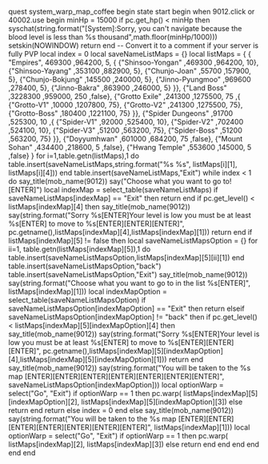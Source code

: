 quest system_warp_map_coffee begin
    state start begin
        when 9012.click or 40002.use begin
			minHp = 15000
			if pc.get_hp() < minHp then syschat(string.format("[System]:Sorry, you can't navigate because the blood level is less than %s thousand",math.floor(minHp/1000))) setskin(NOWINDOW) return end -- Convert it to a comment if your server is fully PVP
			local index = 0
			local saveNameListMaps = {}
			local listMaps = {
				{ "Empires",			469300		,964200,	5, {
					{"Shinsoo-Yongan"		,469300		,964200,	10},
					{"Shinsoo-Yayang"		,353100		,882900,	5},
					{"Chunjo-Joan"			,55700		,157900,	5},
					{"Chunjo-Bokjung"		,145500		,240000,	5},
					{"Jinno-Pyungmoo"		,969600		,278400,	5},
					{"Jinno-Bakra"			,863900		,246000,	5}
				}},
				{"Land Boss"			,3228300	,959000,	250	,false},
				{"Grotto Exile"			,241300		,1275500,	75	,{
					{"Grotto-V1"			,10000		,1207800,	75},
					{"Grotto-V2"			,241300		,1275500,	75},
					{"Grotto-Boss"			,180400		,1221100,	75}
				}},
				{"Spider Dungeons"		,91700		,525300,	10	,{
					{"Spider-V1"			,92000	,525400,	10},
					{"Spider-V2"			,702400	,524100,	10},
					{"Spider-V3"			,51200	,563200,	75},
					{"Spider-Boss"			,51200	,563200,	75}
				}},
				{"Doyyumhwan"			,601000 	,684200,	75	,false},
				{"Mount Sohan"			,434400		,218600,	5	,false},
				{"Hwang Temple"					,553600		,145000,	5	,false}
			}
			for i=1,table.getn(listMaps),1 do table.insert(saveNameListMaps,string.format("%s %s", listMaps[i][1], listMaps[i][4])) end
			table.insert(saveNameListMaps,"Exit")
			while index < 1 do
				say_title(mob_name(9012))
				say("Choose what you want to go to![ENTER]")
				local indexMap = select_table(saveNameListMaps)
				if saveNameListMaps[indexMap] == "Exit" then return end
				if pc.get_level() < listMaps[indexMap][4] then say_title(mob_name(9012)) say(string.format("Sorry %s[ENTER]Your level is low you must be at least %s[ENTER] to move to %s[ENTER][ENTER][ENTER]", pc.getname(),listMaps[indexMap][4],listMaps[indexMap][1])) return end
				if listMaps[indexMap][5] != false then
					local saveNameListMapsOption = {}
					for ii=1, table.getn(listMaps[indexMap][5]),1 do table.insert(saveNameListMapsOption,listMaps[indexMap][5][ii][1]) end
					table.insert(saveNameListMapsOption,"back") table.insert(saveNameListMapsOption,"Exit")
					say_title(mob_name(9012))
					say(string.format("Choose what you want to go to in the list %s[ENTER]", listMaps[indexMap][1]))
					local indexMapOption = select_table(saveNameListMapsOption)
					if saveNameListMapsOption[indexMapOption] == "Exit" then return elseif saveNameListMapsOption[indexMapOption] != "back" then
						if pc.get_level() < listMaps[indexMap][5][indexMapOption][4] then say_title(mob_name(9012)) say(string.format("Sorry %s[ENTER]Your level is low you must be at least %s[ENTER] to move to %s[ENTER][ENTER][ENTER]", pc.getname(),listMaps[indexMap][5][indexMapOption][4],listMaps[indexMap][5][indexMapOption][1])) return end
						say_title(mob_name(9012)) say(string.format("You will be taken to the %s map [ENTER][ENTER][ENTER][ENTER][ENTER][ENTER][ENTER]", saveNameListMapsOption[indexMapOption]))
						local optionWarp = select("Go", "Exit") if optionWarp == 1 then pc.warp( listMaps[indexMap][5][indexMapOption][2], listMaps[indexMap][5][indexMapOption][3]) else return end
						return
					else
						index = 0
					end
				else
					say_title(mob_name(9012)) say(string.format("You will be taken to the %s map [ENTER][ENTER][ENTER][ENTER][ENTER][ENTER][ENTER]", listMaps[indexMap][1]))
					local optionWarp = select("Go", "Exit") if optionWarp == 1 then pc.warp( listMaps[indexMap][2], listMaps[indexMap][3]) else return end
				end
			end
		end
	end
end
